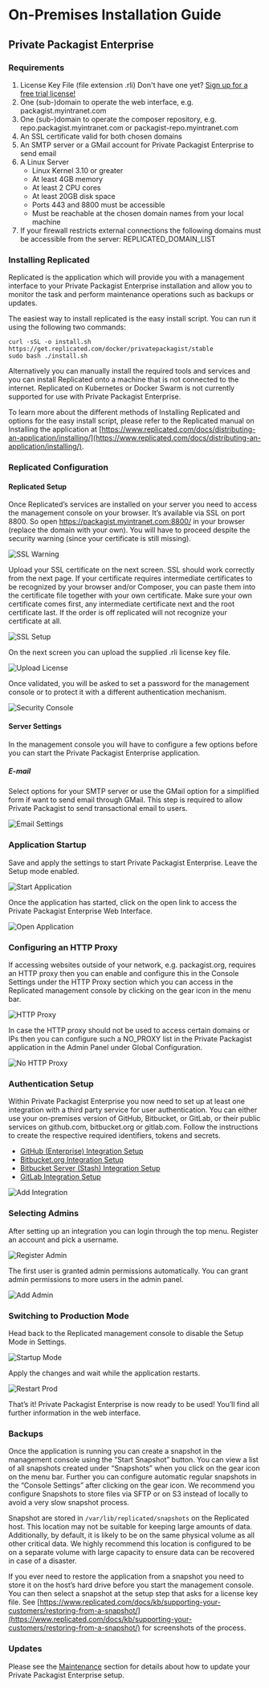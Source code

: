 # On-Premises Installation Guide
## Private Packagist Enterprise

### Requirements

1. License Key File (file extension .rli) Don't have one yet? [Sign up for a free trial license!](https://packagist.com/enterprise)
2. One (sub-)domain to operate the web interface, e.g. packagist.myintranet.com
3. One (sub-)domain to operate the composer repository, e.g. repo.packagist.myintranet.com or packagist-repo.myintranet.com
4. An SSL certificate valid for both chosen domains
5. An SMTP server or a GMail account for Private Packagist Enterprise to send email
6. A Linux Server
    * Linux Kernel 3.10 or greater
    * At least 4GB memory
    * At least 2 CPU cores
    * At least 20GB disk space
    * Ports 443 and 8800 must be accessible
    * Must be reachable at the chosen domain names from your local machine
7. If your firewall restricts external connections the following domains must be accessible from the server:
REPLICATED_DOMAIN_LIST

### Installing Replicated
Replicated is the application which will provide you with a management interface to your Private Packagist Enterprise installation and allow you to monitor the task and perform maintenance operations such as backups or updates.

The easiest way to install replicated is the easy install script. You can run it using the following two commands:
```
curl -sSL -o install.sh https://get.replicated.com/docker/privatepackagist/stable
sudo bash ./install.sh
```

Alternatively you can manually install the required tools and services and you can install Replicated onto a machine that is not connected to the internet. Replicated on Kubernetes or Docker Swarm is not currently supported for use with Private Packagist Enterprise.

To learn more about the different methods of Installing Replicated and options for the easy install script, please refer to the Replicated manual on Installing the application at [https://www.replicated.com/docs/distributing-an-application/installing/](https://www.replicated.com/docs/distributing-an-application/installing/).

### Replicated Configuration
#### Replicated Setup
Once Replicated’s services are installed on your server you need to access the management console on your browser. It’s available via SSL on port 8800. So open https://packagist.myintranet.com:8800/ in your browser (replace the domain with your own). You will have to proceed despite the security warning (since your certificate is still missing).

![SSL Warning](/img/docs/enterprise/01-ssl-warning.png)

Upload your SSL certificate on the next screen. SSL should work correctly from the next page. If your certificate requires intermediate certificates to be recognized by your browser and/or Composer, you can paste them into the certificate file together with your own certificate. Make sure your own certificate comes first, any intermediate certificate next and the root certificate last. If the order is off replicated will not recognize your certificate at all.

![SSL Setup](/img/docs/enterprise/02-ssl-setup.png)

On the next screen you can upload the supplied .rli license key file.

![Upload License](/img/docs/enterprise/03-upload-license.png)

Once validated, you will be asked to set a password for the management console or to protect it with a different authentication mechanism.

![Security Console](/img/docs/enterprise/04-secure-console.png)

#### Server Settings
In the management console you will have to configure a few options before you can start the Private Packagist Enterprise application.

##### E-mail
Select options for your SMTP server or use the GMail option for a simplified form if want to send email through GMail. This step is required to allow Private Packagist to send transactional email to users.

![Email Settings](/img/docs/enterprise/05-email-settings.png)

### Application Startup
Save and apply the settings to start Private Packagist Enterprise. Leave the Setup mode enabled.

![Start Application](/img/docs/enterprise/06-save-start.png)

Once the application has started, click on the open link to access the Private Packagist Enterprise Web Interface.

![Open Application](/img/docs/enterprise/07-started-open.png)

### Configuring an HTTP Proxy
If accessing websites outside of your network, e.g. packagist.org, requires an HTTP proxy then you can
enable and configure this in the Console Settings under the HTTP Proxy section which you can access in
the Replicated management console by clicking on the gear icon in the menu bar.

![HTTP Proxy](/img/docs/enterprise/07-01-http-proxy.png)

In case the HTTP proxy should not be used to access certain domains or IPs then you can configure such
a NO_PROXY list in the Private Packagist application in the Admin Panel under Global Configuration.

![No HTTP Proxy](/img/docs/enterprise/07-02-http-proxy-no-proxy.png)

### Authentication Setup
Within Private Packagist Enterprise you now need to set up at least one integration with a third party service for user authentication. You can either use your on-premises version of GitHub, Bitbucket, or GitLab, or their public services on github.com, bitbucket.org or gitlab.com. Follow the instructions to create the respective required identifiers, tokens and secrets.

* [GitHub (Enterprise) Integration Setup](/enterprise/github-integration-setup.md)
* [Bitbucket.org Integration Setup](/enterprise/bitbucket-integration-setup.md)
* [Bitbucket Server (Stash) Integration Setup](/enterprise/bitbucket-server-integration-setup.md)
* [GitLab Integration Setup](/enterprise/gitlab-integration-setup.md)

![Add Integration](/img/docs/enterprise/08-integration.png)

### Selecting Admins
After setting up an integration you can login through the top menu. Register an account and pick a username.

![Register Admin](/img/docs/enterprise/09-register-admin.png)

The first user is granted admin permissions automatically. You can grant admin permissions to more users in the admin panel.

![Add Admin](/img/docs/enterprise/10-add-admin.png)

### Switching to Production Mode
Head back to the Replicated management console to disable the Setup Mode in Settings.

![Startup Mode](/img/docs/enterprise/11-startup-mode.png)

Apply the changes and wait while the application restarts.

![Restart Prod](/img/docs/enterprise/12-restart-prod.png)

That’s it! Private Packagist Enterprise is now ready to be used! You’ll find all further information in the web interface.

### Backups
Once the application is running you can create a snapshot in the management console using the “Start Snapshot” button. You can view a list of all snapshots created under “Snapshots” when you click on the gear icon on the menu bar. Further you can configure automatic regular snapshots in the “Console Settings” after clicking on the gear icon. We recommend you configure Snapshots to store files via SFTP or on S3 instead of locally to avoid a very slow snapshot process.

Snapshot are stored in ``/var/lib/replicated/snapshots`` on the Replicated host. This location may not be suitable for keeping large amounts of data. Additionally, by default, it is likely to be on the same physical volume as all other critical data. We highly recommend this location is configured to be on a separate volume with large capacity to ensure data can be recovered in case of a disaster.

If you ever need to restore the application from a snapshot you need to store it on the host’s hard drive before you start the management console. You can then select a snapshot at the setup step that asks for a license key file. See [https://www.replicated.com/docs/kb/supporting-your-customers/restoring-from-a-snapshot/](https://www.replicated.com/docs/kb/supporting-your-customers/restoring-from-a-snapshot/) for screenshots of the process.

### Updates
Please see the [Maintenance](/enterprise/maintenance.md) section for details about how to update your Private Packagist Enterprise setup.
